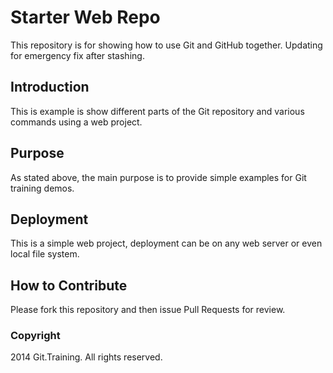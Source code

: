 # Starter Web Repo

This repository is for showing how to use Git and GitHub together.
Updating for emergency fix after stashing.

## Introduction

This is example is show different parts of the Git repository and various commands using a web project.

## Purpose

As stated above, the main purpose is to provide simple examples for Git training demos.

## Deployment

This is a simple web project, deployment can be on any web server or even local file system.

## How to Contribute

Please fork this repository and then issue Pull Requests for
review.


### Copyright

2014 Git.Training. All rights reserved.